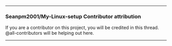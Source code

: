 ***

### Seanpm2001/My-Linux-setup Contributor attribution

If you are a contributor on this project, you will be credited in this thread. @all-contributors will be helping out here.

***
